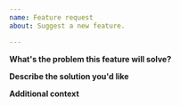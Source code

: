```yaml
---
name: Feature request
about: Suggest a new feature.

---
```


**What's the problem this feature will solve?**
<!-- A clear and concise description of what the problem is. -->

**Describe the solution you'd like**
<!-- A clear and concise description of what you want to happen. -->

**Additional context**
<!-- Add any other context, links, etc. about the feature here. -->
